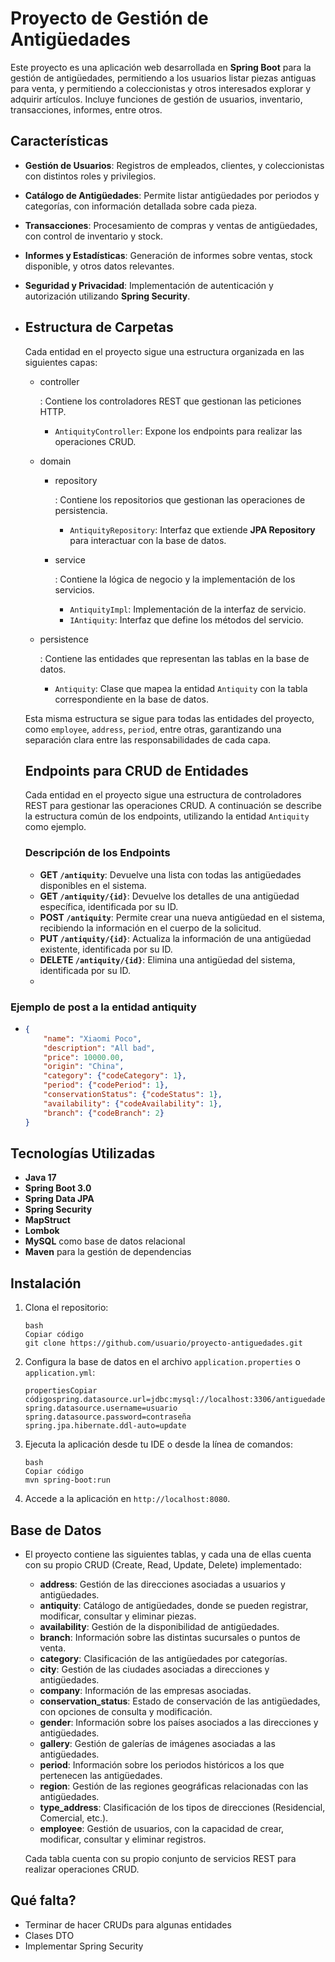 
# Proyecto de Gestión de Antigüedades

Este proyecto es una aplicación web desarrollada en **Spring Boot** para la gestión de antigüedades, permitiendo a los usuarios listar piezas antiguas para venta, y permitiendo a coleccionistas y otros interesados explorar y adquirir artículos. Incluye funciones de gestión de usuarios, inventario, transacciones, informes, entre otros.

## Características

- **Gestión de Usuarios**: Registros de empleados, clientes, y coleccionistas con distintos roles y privilegios.
- **Catálogo de Antigüedades**: Permite listar antigüedades por periodos y categorías, con información detallada sobre cada pieza.
- **Transacciones**: Procesamiento de compras y ventas de antigüedades, con control de inventario y stock.
- **Informes y Estadísticas**: Generación de informes sobre ventas, stock disponible, y otros datos relevantes.
- **Seguridad y Privacidad**: Implementación de autenticación y autorización utilizando **Spring Security**.

- ## Estructura de Carpetas

  Cada entidad en el proyecto sigue una estructura organizada en las siguientes capas:

  - controller

    : Contiene los controladores REST que gestionan las peticiones HTTP.

    - `AntiquityController`: Expone los endpoints para realizar las operaciones CRUD.

  - domain

    - repository

      : Contiene los repositorios que gestionan las operaciones de persistencia.

      - `AntiquityRepository`: Interfaz que extiende **JPA Repository** para interactuar con la base de datos.

    - service

      : Contiene la lógica de negocio y la implementación de los servicios.

      - `AntiquityImpl`: Implementación de la interfaz de servicio.
      - `IAntiquity`: Interfaz que define los métodos del servicio.

  - persistence

    : Contiene las entidades que representan las tablas en la base de datos.

    - `Antiquity`: Clase que mapea la entidad `Antiquity` con la tabla correspondiente en la base de datos.

  Esta misma estructura se sigue para todas las entidades del proyecto, como `employee`, `address`, `period`, entre otras, garantizando una separación clara entre las responsabilidades de cada capa.

  ## Endpoints para CRUD de Entidades

  Cada entidad en el proyecto sigue una estructura de controladores REST para gestionar las operaciones CRUD. A continuación se describe la estructura común de los endpoints, utilizando la entidad `Antiquity` como ejemplo.

  ### Descripción de los Endpoints

  - **GET `/antiquity`**: Devuelve una lista con todas las antigüedades disponibles en el sistema.
  - **GET `/antiquity/{id}`**: Devuelve los detalles de una antigüedad específica, identificada por su ID.
  - **POST `/antiquity`**: Permite crear una nueva antigüedad en el sistema, recibiendo la información en el cuerpo de la solicitud.
  - **PUT `/antiquity/{id}`**: Actualiza la información de una antigüedad existente, identificada por su ID.
  - **DELETE `/antiquity/{id}`**: Elimina una antigüedad del sistema, identificada por su ID.
  - 

### Ejemplo de post a la entidad antiquity

- ```json
  {
      "name": "Xiaomi Poco",
      "description": "All bad",
      "price": 10000.00,
      "origin": "China", 
      "category": {"codeCategory": 1},
      "period": {"codePeriod": 1},
      "conservationStatus": {"codeStatus": 1},
      "availability": {"codeAvailability": 1},
      "branch": {"codeBranch": 2}
  }
  ```

  

## Tecnologías Utilizadas

- **Java 17**
- **Spring Boot 3.0**
- **Spring Data JPA**
- **Spring Security**
- **MapStruct**
- **Lombok**
- **MySQL** como base de datos relacional
- **Maven** para la gestión de dependencias

## Instalación

1. Clona el repositorio:

   ```
   bash
   Copiar código
   git clone https://github.com/usuario/proyecto-antiguedades.git
   ```
   
2. Configura la base de datos en el archivo `application.properties` o `application.yml`:

   ```
   propertiesCopiar códigospring.datasource.url=jdbc:mysql://localhost:3306/antiguedades
   spring.datasource.username=usuario
   spring.datasource.password=contraseña
   spring.jpa.hibernate.ddl-auto=update
   ```

3. Ejecuta la aplicación desde tu IDE o desde la línea de comandos:

   ```
   bash
   Copiar código
   mvn spring-boot:run
   ```
   
4. Accede a la aplicación en `http://localhost:8080`.

## Base de Datos

- El proyecto contiene las siguientes tablas, y cada una de ellas cuenta con su propio CRUD (Create, Read, Update, Delete) implementado:

  - **address**: Gestión de las direcciones asociadas a usuarios y antigüedades.
  - **antiquity**: Catálogo de antigüedades, donde se pueden registrar, modificar, consultar y eliminar piezas.
  - **availability**: Gestión de la disponibilidad de antigüedades.
  - **branch**: Información sobre las distintas sucursales o puntos de venta.
  - **category**: Clasificación de las antigüedades por categorías.
  - **city**: Gestión de las ciudades asociadas a direcciones y antigüedades.
  - **company**: Información de las empresas asociadas.
  - **conservation_status**: Estado de conservación de las antigüedades, con opciones de consulta y modificación.
  - **gender**: Información sobre los países asociados a las direcciones y antigüedades.
  - **gallery**: Gestión de galerías de imágenes asociadas a las antigüedades.
  - **period**: Información sobre los periodos históricos a los que pertenecen las antigüedades.
  - **region**: Gestión de las regiones geográficas relacionadas con las antigüedades.
  - **type_address**: Clasificación de los tipos de direcciones (Residencial, Comercial, etc.).
  - **employee**: Gestión de usuarios, con la capacidad de crear, modificar, consultar y eliminar registros.

  Cada tabla cuenta con su propio conjunto de servicios REST para realizar operaciones CRUD.

## Qué falta? 

- Terminar de hacer CRUDs para algunas entidades
- Clases DTO
- Implementar Spring Security